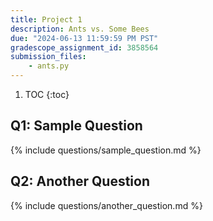 ```yaml
---
title: Project 1
description: Ants vs. Some Bees
due: "2024-06-13 11:59:59 PM PST"
gradescope_assignment_id: 3858564
submission_files:
    - ants.py
---
```


1. TOC
{:toc}

## Q1: Sample Question

{% include questions/sample_question.md %}

## Q2: Another Question

{% include questions/another_question.md %}
